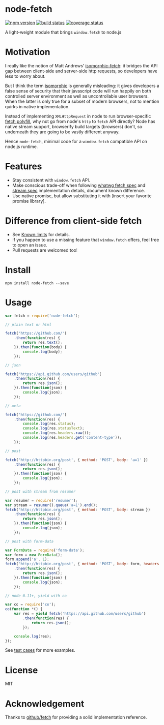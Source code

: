 
node-fetch
==========

[![npm version][npm-image]][npm-url]
[![build status][travis-image]][travis-url]
[![coverage status][coveralls-image]][coveralls-url]

A light-weight module that brings `window.fetch` to node.js


# Motivation

I really like the notion of Matt Andrews' [isomorphic-fetch](https://github.com/matthew-andrews/isomorphic-fetch): it bridges the API gap between client-side and server-side http requests, so developers have less to worry about.

But I think the term [isomorphic](http://isomorphic.net/) is generally misleading: it gives developers a false sense of security that their javascript code will run happily on both controlled server environment as well as uncontrollable user browsers. When the latter is only true for a subset of modern browsers, not to mention quirks in native implementation.

Instead of implementing `XMLHttpRequest` in node to run browser-specific [fetch polyfill](https://github.com/github/fetch), why not go from node's `http` to `fetch` API directly? Node has native stream support, browserify build targets (browsers) don't, so underneath they are going to be vastly different anyway.

Hence `node-fetch`, minimal code for a `window.fetch` compatible API on node.js runtime.


# Features

- Stay consistent with `window.fetch` API.
- Make conscious trade-off when following [whatwg fetch spec](https://fetch.spec.whatwg.org/) and [stream spec](https://streams.spec.whatwg.org/) implementation details, document known difference.
- Use native promise, but allow substituting it with [insert your favorite promise library].


# Difference from client-side fetch

- See [Known limits](https://github.com/bitinn/node-fetch/blob/master/LIMITS.md) for details.
- If you happen to use a missing feature that `window.fetch` offers, feel free to open an issue.
- Pull requests are welcomed too!


# Install

`npm install node-fetch --save`


# Usage

```javascript
var fetch = require('node-fetch');

// plain text or html

fetch('https://github.com/')
	.then(function(res) {
		return res.text();
	}).then(function(body) {
		console.log(body);
	});

// json

fetch('https://api.github.com/users/github')
	.then(function(res) {
		return res.json();
	}).then(function(json) {
		console.log(json);
	});

// meta

fetch('https://github.com/')
	.then(function(res) {
		console.log(res.status);
		console.log(res.statusText);
		console.log(res.headers.raw());
		console.log(res.headers.get('content-type'));
	});

// post

fetch('http://httpbin.org/post', { method: 'POST', body: 'a=1' })
	.then(function(res) {
		return res.json();
	}).then(function(json) {
		console.log(json);
	});

// post with stream from resumer

var resumer = require('resumer');
var stream = resumer().queue('a=1').end();
fetch('http://httpbin.org/post', { method: 'POST', body: stream })
	.then(function(res) {
		return res.json();
	}).then(function(json) {
		console.log(json);
	});

// post with form-data

var FormData = require('form-data');
var form = new FormData();
form.append('a', 1);
fetch('http://httpbin.org/post', { method: 'POST', body: form, headers: form.getHeaders() })
	.then(function(res) {
		return res.json();
	}).then(function(json) {
		console.log(json);
	});

// node 0.11+, yield with co

var co = require('co');
co(function *() {
	var res = yield fetch('https://api.github.com/users/github')
		.then(function(res) {
			return res.json();
		});

	console.log(res);
});
```

See [test cases](https://github.com/bitinn/node-fetch/blob/master/test/test.js) for more examples.


# License

MIT


# Acknowledgement

Thanks to [github/fetch](https://github.com/github/fetch) for providing a solid implementation reference.


[npm-image]: https://img.shields.io/npm/v/node-fetch.svg?style=flat-square
[npm-url]: https://www.npmjs.com/package/node-fetch
[travis-image]: https://img.shields.io/travis/bitinn/node-fetch.svg?style=flat-square
[travis-url]: https://travis-ci.org/bitinn/node-fetch
[coveralls-image]: https://img.shields.io/coveralls/bitinn/node-fetch.svg?style=flat-square
[coveralls-url]: https://coveralls.io/r/bitinn/node-fetch
